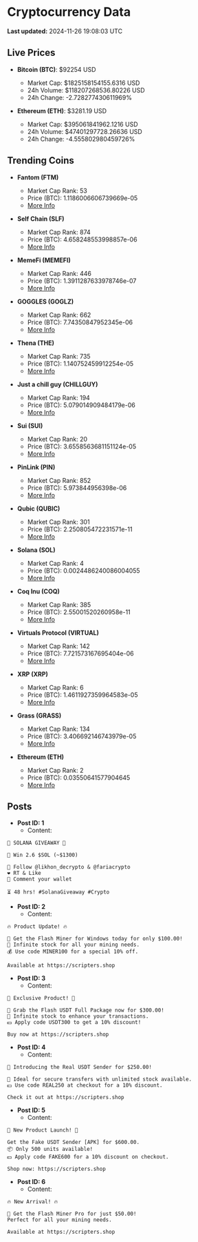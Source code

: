 # Cryptocurrency Data

**Last updated:** 2024-11-26 19:08:03 UTC

## Live Prices
- **Bitcoin (BTC)**: $92254 USD
  - Market Cap: $1825158154155.6316 USD
  - 24h Volume: $118207268536.80226 USD
  - 24h Change: -2.728277430611969%

- **Ethereum (ETH)**: $3281.19 USD
  - Market Cap: $395061841962.1216 USD
  - 24h Volume: $47401297728.26636 USD
  - 24h Change: -4.555802980459726%

## Trending Coins
- **Fantom (FTM)**
  - Market Cap Rank: 53
  - Price (BTC): 1.1186006606739669e-05
  - [More Info](https://www.coingecko.com/en/coins/fantom)

- **Self Chain (SLF)**
  - Market Cap Rank: 874
  - Price (BTC): 4.658248553998857e-06
  - [More Info](https://www.coingecko.com/en/coins/self-chain)

- **MemeFi (MEMEFI)**
  - Market Cap Rank: 446
  - Price (BTC): 1.3911287633978746e-07
  - [More Info](https://www.coingecko.com/en/coins/memefi)

- **GOGGLES (GOGLZ)**
  - Market Cap Rank: 662
  - Price (BTC): 7.74350847952345e-06
  - [More Info](https://www.coingecko.com/en/coins/goggles)

- **Thena (THE)**
  - Market Cap Rank: 735
  - Price (BTC): 1.140752459912254e-05
  - [More Info](https://www.coingecko.com/en/coins/thena)

- **Just a chill guy (CHILLGUY)**
  - Market Cap Rank: 194
  - Price (BTC): 5.079014909484179e-06
  - [More Info](https://www.coingecko.com/en/coins/just-a-chill-guy)

- **Sui (SUI)**
  - Market Cap Rank: 20
  - Price (BTC): 3.6558563681151124e-05
  - [More Info](https://www.coingecko.com/en/coins/sui)

- **PinLink (PIN)**
  - Market Cap Rank: 852
  - Price (BTC): 5.973844956398e-06
  - [More Info](https://www.coingecko.com/en/coins/pinlink)

- **Qubic (QUBIC)**
  - Market Cap Rank: 301
  - Price (BTC): 2.250805472231571e-11
  - [More Info](https://www.coingecko.com/en/coins/qubic)

- **Solana (SOL)**
  - Market Cap Rank: 4
  - Price (BTC): 0.0024486240086004055
  - [More Info](https://www.coingecko.com/en/coins/solana)

- **Coq Inu (COQ)**
  - Market Cap Rank: 385
  - Price (BTC): 2.55001520260958e-11
  - [More Info](https://www.coingecko.com/en/coins/coq-inu)

- **Virtuals Protocol (VIRTUAL)**
  - Market Cap Rank: 142
  - Price (BTC): 7.721573167695404e-06
  - [More Info](https://www.coingecko.com/en/coins/virtual-protocol)

- **XRP (XRP)**
  - Market Cap Rank: 6
  - Price (BTC): 1.4611927359964583e-05
  - [More Info](https://www.coingecko.com/en/coins/xrp)

- **Grass (GRASS)**
  - Market Cap Rank: 134
  - Price (BTC): 3.406692146743979e-05
  - [More Info](https://www.coingecko.com/en/coins/grass)

- **Ethereum (ETH)**
  - Market Cap Rank: 2
  - Price (BTC): 0.03550641577904645
  - [More Info](https://www.coingecko.com/en/coins/ethereum)

## Posts
- **Post ID: 1**
  - Content:
```
🚀 SOLANA GIVEAWAY 🚀

🎁 Win 2.6 $SOL (~$1300)

🤝 Follow @likhon_decrypto & @fariacrypto
❤️ RT & Like
💬 Comment your wallet

⏳ 48 hrs! #SolanaGiveaway #Crypto
```

- **Post ID: 2**
  - Content:
```
🔥 Product Update! 🔥

🚀 Get the Flash Miner for Windows today for only $100.00!
🔋 Infinite stock for all your mining needs.
💰 Use code MINER100 for a special 10% off.

Available at https://scripters.shop
```

- **Post ID: 3**
  - Content:
```
🎁 Exclusive Product! 🎁

💸 Grab the Flash USDT Full Package now for $300.00!
🎉 Infinite stock to enhance your transactions.
💵 Apply code USDT300 to get a 10% discount!

Buy now at https://scripters.shop
```

- **Post ID: 4**
  - Content:
```
💎 Introducing the Real USDT Sender for $250.00!

💼 Ideal for secure transfers with unlimited stock available.
💵 Use code REAL250 at checkout for a 10% discount.

Check it out at https://scripters.shop
```

- **Post ID: 5**
  - Content:
```
🚀 New Product Launch! 🚀

Get the Fake USDT Sender [APK] for $600.00.
📦 Only 500 units available!
💵 Apply code FAKE600 for a 10% discount on checkout.

Shop now: https://scripters.shop
```

- **Post ID: 6**
  - Content:
```
🔥 New Arrival! 🔥

💸 Get the Flash Miner Pro for just $50.00!
Perfect for all your mining needs.

Available at https://scripters.shop
```

